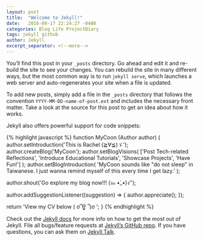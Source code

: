 ```yaml
---
layout: post
title:  "Welcome to Jekyll!"
date:   2016-09-17 22:24:27 -0400
categories: Blog Life ProjectDiary
tags: jekyll github
author: Jekyll
excerpt_separator: <!--more-->
---
```

You’ll find this post in your `_posts` directory. Go ahead and edit it and re-build the site to see your changes. You can rebuild the site in many different ways, but the most common way is to run `jekyll serve`, which launches a web server and auto-regenerates your site when a file is updated.

<!--more-->

To add new posts, simply add a file in the `_posts` directory that follows the convention `YYYY-MM-DD-name-of-post.ext` and includes the necessary front matter. Take a look at the source for this post to get an idea about how it works.

Jekyll also offers powerful support for code snippets:

{% highlight javascript %}
function MyCoon (Author author) {
  author.setIntroduction('This is Rachel (≧∀≦)ゞ');
  author.createBlog('MyCoon');
  author.setBlogVisions(
    ['Post Tech-related Reflections', 
    'Introduce Educational Tutorials', 
    'Showcase Projects', 'Have Fun!'] 
  );
  author.setBlogIntroduction(
    'MyCoon sounds like \"do not sleep\" in Taiwanese. 
    I just wanna remind myself of this every time I get lazy.'
  );

  author.shout('Go explore my blog now!!! (ง๑ •̀_•́)ง’');

  author.addSuggestionListener((suggestion) => {
    author.appreciate();
  });

  return 'View my CV below ( σ՞ਊ ՞)σ ';
}
{% endhighlight %}

Check out the [Jekyll docs][jekyll-docs] for more info on how to get the most out of Jekyll. File all bugs/feature requests at [Jekyll’s GitHub repo][jekyll-gh]. If you have questions, you can ask them on [Jekyll Talk][jekyll-talk].

[jekyll-docs]: http://jekyllrb.com/docs/home
[jekyll-gh]:   https://github.com/jekyll/jekyll
[jekyll-talk]: https://talk.jekyllrb.com/
